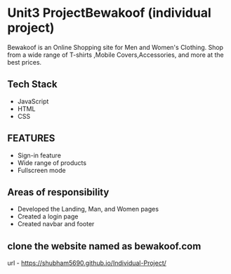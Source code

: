 # Unit3 ProjectBewakoof (individual project)
Bewakoof is an Online Shopping site for Men and Women's Clothing. Shop from a wide range of T-shirts ,Mobile Covers,Accessories, and more at the best prices.
## Tech Stack

- JavaScript
- HTML
- CSS

## FEATURES
- Sign-in feature
- Wide range of products
- Fullscreen mode

## Areas of responsibility
- Developed the Landing, Man, and Women pages
- Created a login page
- Created navbar and footer

## clone the website named as bewakoof.com
url - https://shubham5690.github.io/Individual-Project/
